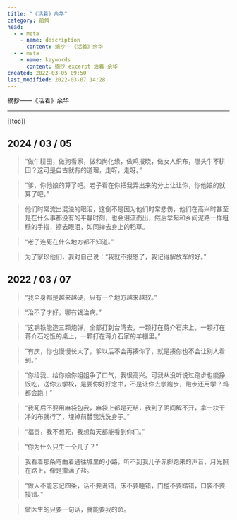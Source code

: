 ```yaml
---
title: "《活着》余华"
category: 前脩
head:
  - - meta
    - name: description
      content: 摘抄——《活着》余华
  - - meta
    - name: keywords
      content: 摘抄 excerpt 活着 余华
created: 2022-03-05 09:50
last_modified: 2022-03-07 14:28
---
```


摘抄——《活着》余华

---

[[toc]]

## 2024 / 03 / 05

> “做牛耕田，做狗看家，做和尚化缘，做鸡报晓，做女人织布，哪头牛不耕田？这可是自古就有的道理，走呀，走呀。”

> “爹，你他娘的算了吧。老子看在你把我弄出来的分上让让你，你他娘的就算了吧。”

> 他们时常流出混浊的眼泪，这倒不是因为他们时常悲伤，他们在高兴时甚至是在什么事都没有的平静时刻，也会泪流而出，然后举起和乡间泥路一样粗糙的手指，擦去眼泪，如同掸去身上的稻草。

> “老子连死在什么地方都不知道。”

> 为了家珍他们，我对自己说：“我就不报恩了，我记得解放军的好。”

## 2022 / 03 / 07

> “我全身都是越来越硬，只有一个地方越来越软。”

> “治不了才好，哪有钱治病。”

> “这钢铁能造三颗炮弹，全部打到台湾去，一颗打在蒋介石床上，一颗打在蒋介石吃饭的桌上，一颗打在蒋介石家的羊棚里。”

> “有庆，你也慢慢长大了，爹以后不会再揍你了，就是揍你也不会让别人看到。”

> “你给我、给你娘你姐姐争了口气，我很高兴。可我从没听说过跑步也能挣饭吃，送你去学校，是要你好好念书，不是让你去学跑步，跑步还用学？鸡都会跑！”

> “我死后不要用麻袋包我，麻袋上都是死结，我到了阴间解不开，拿一块干净的布就行了，埋掉前替我洗洗身子。”

> “福贵，我不想死，我想每天都能看到你们。”

> “你为什么只生一个儿子？”

> 我看着那条弯曲着通往城里的小路，听不到我儿子赤脚跑来的声音，月光照在路上，像是撒满了盐。

> “做人不能忘记四条，话不要说错，床不要睡错，门槛不要踏错，口袋不要摸错。”

> 做医生的只要一句话，就能要我的命。
